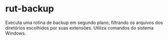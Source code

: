 # rut-backup

Executa uma rotina de backup em segundo plano, filtrando os arquivos dos diretórios escolhidos por suas extensões. 
Utiliza comandos do sistema Windows.
